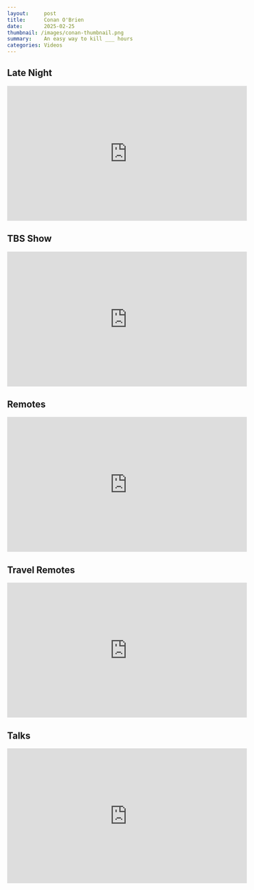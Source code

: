 ```yaml
---
layout:     post
title:      Conan O'Brien
date:       2025-02-25
thumbnail: /images/conan-thumbnail.png
summary:    An easy way to kill ___ hours
categories: Videos
---
```


<h2 class="conan-header">Late Night</h2>
<div class="video-container">
  <iframe width="560" height="315" src="https://www.youtube.com/embed/videoseries?si=4h375I_ZrR426VCN&amp;list=PLnJ3UCch8ZFKjBKrc4gEW3GKlK6OtaGV2" title="YouTube video player" frameborder="0" allow="accelerometer; autoplay; clipboard-write; encrypted-media; gyroscope; picture-in-picture; web-share" referrerpolicy="strict-origin-when-cross-origin" allowfullscreen></iframe>
</div>

<h2 class="conan-header">TBS Show</h2>
<div class="video-container">
    <iframe width="560" height="315" src="https://www.youtube.com/embed/videoseries?si=g2PnZV2kTNLGdFFc&amp;list=PLnJ3UCch8ZFIqEN4YutoZkiUhxeae80Jc" title="YouTube video player" frameborder="0" allow="accelerometer; autoplay; clipboard-write; encrypted-media; gyroscope; picture-in-picture; web-share" referrerpolicy="strict-origin-when-cross-origin" allowfullscreen></iframe>
</div>

<h2 class="conan-header">Remotes</h2>
<div class="video-container">
    <iframe width="560" height="315" src="https://www.youtube.com/embed/videoseries?si=rZyX8MVLMxuCQYG1&amp;list=PLnJ3UCch8ZFJ8ugCFpFZyInSkBrFGNveU" title="YouTube video player" frameborder="0" allow="accelerometer; autoplay; clipboard-write; encrypted-media; gyroscope; picture-in-picture; web-share" referrerpolicy="strict-origin-when-cross-origin" allowfullscreen></iframe>
</div>

<h2 class="conan-header">Travel Remotes</h2>
<div class="video-container">
    <iframe width="560" height="315" src="https://www.youtube.com/embed/videoseries?si=UjmuYTsBG_8Kr2WN&amp;list=PLnJ3UCch8ZFJkx0kxYCOFr27HtCoryM70" title="YouTube video player" frameborder="0" allow="accelerometer; autoplay; clipboard-write; encrypted-media; gyroscope; picture-in-picture; web-share" referrerpolicy="strict-origin-when-cross-origin" allowfullscreen></iframe>
</div>


<h2 class="conan-header">Talks</h2>
<div class="video-container">
    <iframe width="560" height="315" src="https://www.youtube.com/embed/videoseries?si=A4ORNPBmybQG0AB5&amp;list=PLnJ3UCch8ZFJOy3w0WD7hHPU4yd6jkehi" title="YouTube video player" frameborder="0" allow="accelerometer; autoplay; clipboard-write; encrypted-media; gyroscope; picture-in-picture; web-share" referrerpolicy="strict-origin-when-cross-origin" allowfullscreen></iframe>
</div>